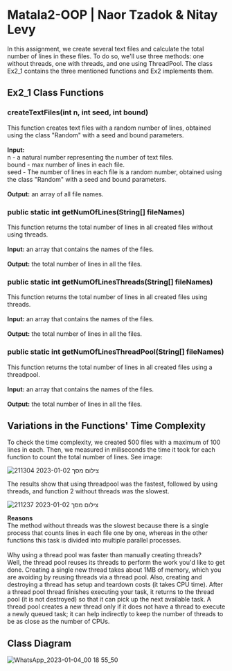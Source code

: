 # Matala2-OOP | Naor Tzadok & Nitay Levy
In this assignment, we create several text files and calculate the total number of lines in these files. To do so, we'll use three methods: one without threads, one with threads, and one using ThreadPool. The class Ex2_1 contains the three mentioned functions and Ex2 implements them.

## Ex2_1 Class Functions
### createTextFiles(int n, int seed, int bound)<br>
This function creates text files with a random number of lines, obtained using the class "Random" with a seed and bound parameters.<br><br>
**Input:**<br>
n - a natural number representing the number of text files.<br>
bound - max number of lines in each file.<br>
seed  - The number of lines in each file is a random number, obtained using the class "Random" with a seed and bound parameters.<br><br>
**Output:** an array of all file names.

### public static int getNumOfLines(String[] fileNames)<br>
This function returns the total number of lines in all created files without using threads.<br><br>
**Input:** an array that contains the names of the files.<br><br>
**Output:** the total number of lines in all the files.

### public static int getNumOfLinesThreads(String[] fileNames)<br>
This function returns the total number of lines in all created files using threads.<br><br>
**Input:** an array that contains the names of the files.<br><br>
**Output:** the total number of lines in all the files.

### public static int getNumOfLinesThreadPool(String[] fileNames)<br>
This function returns the total number of lines in all created files using a threadpool.<br><br>
**Input:** an array that contains the names of the files.<br><br>
**Output:** the total number of lines in all the files.

## Variations in the Functions' Time Complexity
To check the time complexity, we created 500 files with a maximum of 100 lines in each. Then, we measured in miliseconds the time it took for each function to count the total number of lines. See image:

![צילום מסך 2023-01-02 211304](https://user-images.githubusercontent.com/118196923/210635587-e342fee5-b83d-46e6-a7de-c7d2fb0a8e00.png)

The results show that using threadpool was the fastest, followed by using threads, and function 2 without threads was the slowest.

![צילום מסך 2023-01-02 211237](https://user-images.githubusercontent.com/118196923/210272717-842dc98b-5521-49d6-994a-c7960c549dc9.png)

**Reasons**<br>
The method without threads was the slowest because there is a single process that counts lines in each file one by one, whereas in the other functions this task is divided into multiple parallel processes.<br><br>
Why using a thread pool was faster than manually creating threads?<br>
Well, the thread pool reuses its threads to perform the work you'd like to get done. Creating a single new thread takes about 1MB of memory, which you are avoiding by reusing threads via a thread pool. Also, creating and destroying a thread has setup and teardown costs (it takes CPU time). After a thread pool thread finishes executing your task, it returns to the thread pool (it is not destroyed) so that it can pick up the next available task. A thread pool creates a new thread only if it does not have a thread to execute a newly queued task; it can help indirectly to keep the number of threads to be as close as the number of CPUs.

## Class Diagram
![WhatsApp_2023-01-04_00 18 55_50](https://user-images.githubusercontent.com/118196923/210634669-1c48fcdf-744a-44cc-9896-5fd070598c63.jpg)
